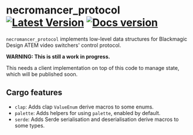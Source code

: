 # necromancer_protocol &emsp; [![Latest Version]][crates.io] [![Docs version]][docs.rs]

`necromancer_protocol` implements low-level data structures for Blackmagic Design ATEM video
switchers' control protocol.

**WARNING: This is still a work in progress.**

This needs a client implementation on top of this code to manage state, which will be published
soon.

## Cargo features

* `clap`: Adds clap `ValueEnum` derive macros to some enums.
* `palette`: Adds helpers for using `palette`, enabled by default.
* `serde`: Adds Serde serialisation and deserialisation derive macros to some types.

[crates.io]: https://crates.io/crates/necromancer_protocol
[Docs version]: https://img.shields.io/docsrs/necromancer_protocol.svg
[docs.rs]: https://docs.rs/necromancer_protocol/
[Latest Version]: https://img.shields.io/crates/v/necromancer_protocol.svg
